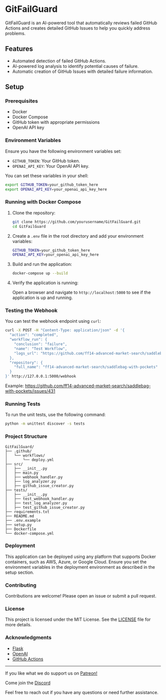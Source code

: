 # GitFailGuard

GitFailGuard is an AI-powered tool that automatically reviews failed GitHub Actions and creates detailed GitHub Issues to help you quickly address problems.

## Features

- Automated detection of failed GitHub Actions.
- AI-powered log analysis to identify potential causes of failure.
- Automatic creation of GitHub Issues with detailed failure information.

## Setup

### Prerequisites

- Docker
- Docker Compose
- GitHub token with appropriate permissions
- OpenAI API key

### Environment Variables

Ensure you have the following environment variables set:

- `GITHUB_TOKEN`: Your GitHub token.
- `OPENAI_API_KEY`: Your OpenAI API key.

You can set these variables in your shell:

```bash
export GITHUB_TOKEN=your_github_token_here
export OPENAI_API_KEY=your_openai_api_key_here
```

### Running with Docker Compose

1. Clone the repository:

    ```bash
    git clone https://github.com/yourusername/GitFailGuard.git
    cd GitFailGuard
    ```

2. Create a `.env` file in the root directory and add your environment variables:

    ```bash
    GITHUB_TOKEN=your_github_token_here
    OPENAI_API_KEY=your_openai_api_key_here
    ```

3. Build and run the application:

    ```bash
    docker-compose up --build
    ```

4. Verify the application is running:

    Open a browser and navigate to `http://localhost:5000` to see if the application is up and running.

### Testing the Webhook

You can test the webhook endpoint using `curl`:

```bash
curl -X POST -H "Content-Type: application/json" -d '{
  "action": "completed",
  "workflow_run": {
    "conclusion": "failure",
    "name": "Test Workflow",
    "logs_url": "https://github.com/ff14-advanced-market-search/saddlebag-with-pockets/actions/runs/9182309032/job/25250914650"
  },
  "repository": {
    "full_name": "ff14-advanced-market-search/saddlebag-with-pockets"
  }
}' http://127.0.0.1:5000/webhook
```

Example: https://github.com/ff14-advanced-market-search/saddlebag-with-pockets/issues/431

### Running Tests

To run the unit tests, use the following command:

```bash
python -m unittest discover -s tests
```

### Project Structure

```plaintext
GitFailGuard/
├── .github/
│   └── workflows/
│       └── deploy.yml
├── src/
│   ├── __init__.py
│   ├── main.py
│   ├── webhook_handler.py
│   ├── log_analyzer.py
│   ├── github_issue_creator.py
├── tests/
│   ├── __init__.py
│   ├── test_webhook_handler.py
│   ├── test_log_analyzer.py
│   ├── test_github_issue_creator.py
├── requirements.txt
├── README.md
├── .env.example
├── setup.py
├── Dockerfile
└── docker-compose.yml
```

### Deployment

This application can be deployed using any platform that supports Docker containers, such as AWS, Azure, or Google Cloud. Ensure you set the environment variables in the deployment environment as described in the setup section.

### Contributing

Contributions are welcome! Please open an issue or submit a pull request.

### License

This project is licensed under the MIT License. See the [LICENSE](LICENSE) file for more details.

### Acknowledgments

- [Flask](https://flask.palletsprojects.com/)
- [OpenAI](https://www.openai.com/)
- [GitHub Actions](https://github.com/features/actions)

---

If you like what we do support us on [Patreon!](https://www.patreon.com/indopan)

Come join the [Discord](https://discord.gg/836C8wDVNq)

Feel free to reach out if you have any questions or need further assistance.